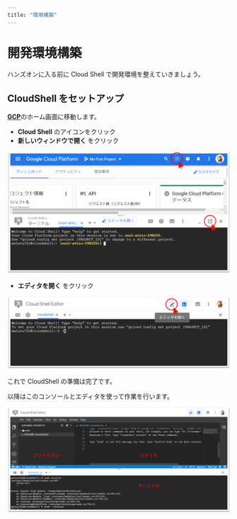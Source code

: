 ```yaml
---
title: "環境構築"
---
```


# 開発環境構築

ハンズオンに入る前に Cloud Shell で開発環境を整えていきましょう。

## CloudShell をセットアップ

[**GCP**](https://console.cloud.google.com/)のホーム画面に移動します。

- **Cloud Shell** のアイコンをクリック
- **新しいウィンドウで開く** をクリック

![](https://github.com/wataru72v/zenn/raw/main/books/wataru72v-vuepress-portfolio/image/GCP_home.png?date=20201212)

- **エディタを開く** をクリック

![](https://github.com/wataru72v/zenn/raw/main/books/wataru72v-vuepress-portfolio/image/GCP_cloudshell.png?date=20201212)

これで CloudShell の準備は完了です。

以降はこのコンソールとエディタを使って作業を行います。

![](https://github.com/wataru72v/zenn/raw/main/books/wataru72v-vuepress-portfolio/image/GCP_cloudshell_2.png)
